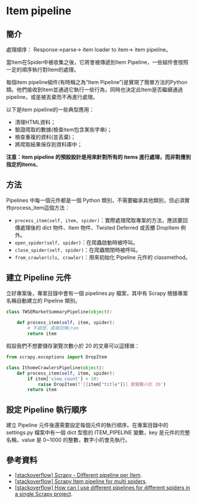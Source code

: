 # Item pipeline

## 簡介

處理順序：Response->parse-> item loader to item-> item pipeline。

當Item在Spider中被收集之後，它將會被傳遞到Item Pipeline，一些組件會按照一定的順序執行對Item的處理。

每個item pipeline組件(有時稱之為“Item Pipeline”)是實現了簡單方法的Python類。他們接收到Item並通過它執行一些行為，同時也決定此Item是否繼續通過pipeline，或是被丟棄而不再進行處理。

以下是item pipeline的一些典型應用：

* 清理HTML資料；
* 驗證爬取的數據(檢查item包含某些字串)；
* 檢查重複的資料(並丟棄)；
* 將爬取結果保存到資料庫中；

**注意：item pipeline 的預設設計是用來針對所有的 items 進行處理，而非對應到指定的items**。

## 方法

Pipelines 中每一個元件都是一個 Python 類別，不需要繼承其他類別，但必須實作process\_item這個方法：

* `process_item(self, item, spider)`：實際處理爬取專案的方法，應該要回傳處理後的 dict 物件、Item 物件、Twisted Deferred 或丟擲 DropItem 例外。
* `open_spider(self, spider)`：在爬蟲啟動時被呼叫。&#x20;
* `close_spider(self, spider)`：在爬蟲關閉時被呼叫。&#x20;
* `from_crawler(cls, crawler)`：用來初始化 Pipeline 元件的 classmethod。

## 建立 Pipeline 元件

立好專案後，專案目錄中會有一個 pipelines.py 檔案，其中有 Scrapy 根據專案名稱自動建立的 Pipeline 類別。

```python
class TWSEMarketSummaryPipeline(object):
   
    def process_item(self, item, spider):
        # 不處理，直接回傳item
        return item
```

假設我們不想要儲存瀏覽次數小於 20 的文章可以這樣做：

```python
from scrapy.exceptions import DropItem

class IthomeCrawlersPipeline(object):
    def process_item(self, item, spider):
        if item['view_count'] < 20:
            raise DropItem(f'[{item["title"]}] 瀏覽數小於 20')
        return item
```

## 設定 Pipeline 執行順序

建立 Pipeline 元件後還需要設定每個元件的執行順序。在專案目錄中的 settings.py 檔案中有一個 dict 型態的 ITEM\_PIPELINE 變數，key 是元件的完整名稱，value 是 0\~1000 的整數，數字小的會先執行。

## 參考資料

* [\[stackoverflow\] Scrapy - Different pipeline per Item](https://stackoverflow.com/questions/43927139/scrapy-different-pipeline-per-item).
* [\[stackoverflow\] Scrapy Item pipeline for multi spiders](https://stackoverflow.com/questions/32011264/scrapy-item-pipeline-for-multi-spiders).
* [\[stackoverflow\] How can I use different pipelines for different spiders in a single Scrapy project](https://stackoverflow.com/questions/8372703/how-can-i-use-different-pipelines-for-different-spiders-in-a-single-scrapy-proje).
